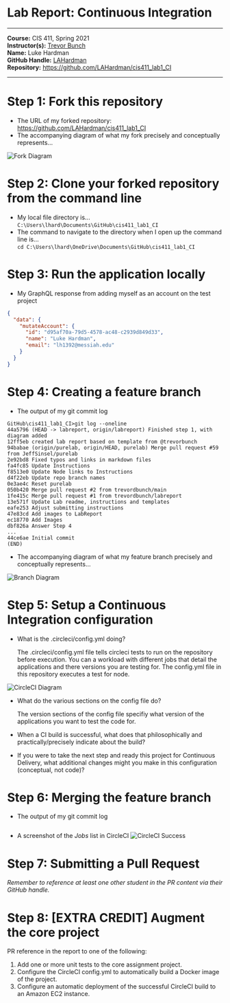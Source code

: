# Lab Report: Continuous Integration
___
**Course:** CIS 411, Spring 2021  
**Instructor(s):** [Trevor Bunch](https://github.com/trevordbunch)  
**Name:** Luke Hardman  
**GitHub Handle:** [LAHardman](https://github.com/LAHardman)  
**Repository:** https://github.com/LAHardman/cis411_lab1_CI  
___

# Step 1: Fork this repository
- The URL of my forked repository: https://github.com/LAHardman/cis411_lab1_CI
- The accompanying diagram of what my fork precisely and conceptually represents...

![Fork Diagram](../assets/fork_relational_diagram.png)

# Step 2: Clone your forked repository from the command line  
- My local file directory is...
`C:\Users\lhard\Documents\GitHub\cis411_lab1_CI`
- The command to navigate to the directory when I open up the command line is...  
`cd C:\Users\lhard\OneDrive\Documents\GitHub\cis411_lab1_CI`

# Step 3: Run the application locally
- My GraphQL response from adding myself as an account on the test project
``` json
{
  "data": {
    "mutateAccount": {
      "id": "d95af70a-79d5-4578-ac48-c2939d849d33",
      "name": "Luke Hardman",
      "email": "lh1392@messiah.edu"
    }
  }
}
```

# Step 4: Creating a feature branch
- The output of my git commit log
```
GitHub\cis411_lab1_CI>git log --oneline
44a5796 (HEAD -> labreport, origin/labreport) Finished step 1, with diagram added
12ff5eb created lab report based on template from @trevorbunch
94babae (origin/purelab, origin/HEAD, purelab) Merge pull request #59 from JeffSinsel/purelab
2e92bd8 Fixed typos and links in markdown files
fa4fc85 Update Instructions
f8513e0 Update Node links to Instructions
d4f22eb Update repo branch names
0e3ae4c Reset purelab
050b420 Merge pull request #2 from trevordbunch/main
1fe415c Merge pull request #1 from trevordbunch/labreport
13e571f Update Lab readme, instructions and templates
eafe253 Adjust submitting instructions
47e83cd Add images to LabReport
ec18770 Add Images
dbf826a Answer Step 4
...
44ce6ae Initial commit
(END)
```
- The accompanying diagram of what my feature branch precisely and conceptually represents...

![Branch Diagram](../assets/branch_relational_diagram.png)

# Step 5: Setup a Continuous Integration configuration
- What is the .circleci/config.yml doing?  

  The .circleci/config.yml file tells circleci tests to run on the repository before execution. You can a workload with different jobs that detail the applications and there versions you are testing for. The config.yml file in this repository executes a test for node.

![CircleCI Diagram](../assets/circleci_diagram.png)

- What do the various sections on the config file do?  

  The version sections of the config file specifiy what version of the applications you want to test the code for.

- When a CI build is successful, what does that philosophically and practically/precisely indicate about the build?  

  

- If you were to take the next step and ready this project for Continuous Delivery, what additional changes might you make in this configuration (conceptual, not code)?  
   
  

# Step 6: Merging the feature branch
* The output of my git commit log
```

```

* A screenshot of the _Jobs_ list in CircleCI
![CircleCI Success](../assets/circleci_success.png)

# Step 7: Submitting a Pull Request
_Remember to reference at least one other student in the PR content via their GitHub handle._



# Step 8: [EXTRA CREDIT] Augment the core project
PR reference in the report to one of the following:
1. Add one or more unit tests to the core assignment project. 
2. Configure the CircleCI config.yml to automatically build a Docker image of the project.
3. Configure an automatic deployment of the successful CircleCI build to an Amazon EC2 instance.
